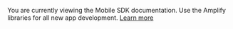 <amplify-callout warning>

You are currently viewing the Mobile SDK documentation. Use the Amplify libraries for all new app development. [Learn more](~/lib/lib.md)

</amplify-callout>
